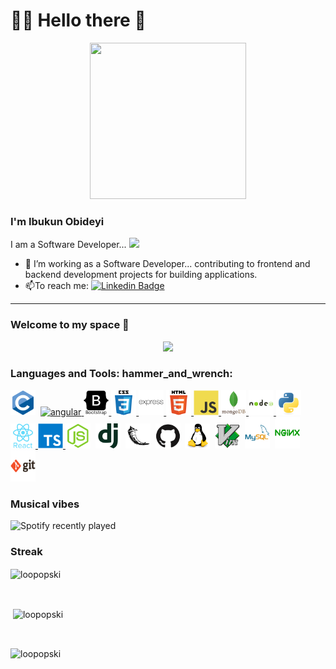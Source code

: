 # :man_technologist: Hello there 👋
<div align="center">
  <img src="https://media.giphy.com/media/dWesBcTLavkZuG35MI/giphy.gif" width="250px" height="250px"/>
</div>

### I'm Ibukun Obideyi
I am a Software Developer... <img src="https://media.giphy.com/media/WUlplcMpOCEmTGBtBW/giphy.gif" width="30">
- :telescope: I’m working as a Software Developer... contributing to frontend and backend development projects for building applications.
- :mailbox:To reach me: [![Linkedin Badge](https://img.shields.io/badge/-loopopski-blue?style=flat&logo=Linkedin&logoColor=white)](https://www.linkedin.com/in/ibukun-obideyi-b06044135/)
---

### Welcome to my space 🌌

<div id="header" align="center">
 <img src="https://media.giphy.com/media/M9gbBd9nbDrOTu1Mqx/giphy.gif" width="100px"/>
</div>

<h3 align="left">Languages and Tools: hammer_and_wrench:</h3>
<p align="left"> <img src="https://github.com/devicons/devicon/blob/master/icons/c/c-original.svg" title="C" alt="C" width="40" height="40"/>&nbsp; <a href="https://angular.io" target="_blank" rel="noreferrer"> <img src="https://angular.io/assets/images/logos/angular/angular.svg" alt="angular" width="40" height="40"/> </a> <a href="https://getbootstrap.com" target="_blank" rel="noreferrer"> <img src="https://raw.githubusercontent.com/devicons/devicon/master/icons/bootstrap/bootstrap-plain-wordmark.svg" alt="bootstrap" width="40" height="40"/> </a> <a href="https://www.w3schools.com/css/" target="_blank" rel="noreferrer"> <img src="https://raw.githubusercontent.com/devicons/devicon/master/icons/css3/css3-original-wordmark.svg" alt="css3" width="40" height="40"/> </a> <a href="https://expressjs.com" target="_blank" rel="noreferrer"> <img src="https://raw.githubusercontent.com/devicons/devicon/master/icons/express/express-original-wordmark.svg" alt="express" width="40" height="40"/> </a> <a href="https://www.w3.org/html/" target="_blank" rel="noreferrer"> <img src="https://raw.githubusercontent.com/devicons/devicon/master/icons/html5/html5-original-wordmark.svg" alt="html5" width="40" height="40"/> </a> <a href="https://developer.mozilla.org/en-US/docs/Web/JavaScript" target="_blank" rel="noreferrer"> <img src="https://raw.githubusercontent.com/devicons/devicon/master/icons/javascript/javascript-original.svg" alt="javascript" width="40" height="40"/> </a> <a href="https://www.mongodb.com/" target="_blank" rel="noreferrer"> <img src="https://raw.githubusercontent.com/devicons/devicon/master/icons/mongodb/mongodb-original-wordmark.svg" alt="mongodb" width="40" height="40"/> </a> <a href="https://nodejs.org" target="_blank" rel="noreferrer"> <img src="https://raw.githubusercontent.com/devicons/devicon/master/icons/nodejs/nodejs-original-wordmark.svg" alt="nodejs" width="40" height="40"/> </a> <a href="https://www.python.org" target="_blank" rel="noreferrer"> <img src="https://raw.githubusercontent.com/devicons/devicon/master/icons/python/python-original.svg" alt="python" width="40" height="40"/> </a> <a href="https://reactjs.org/" target="_blank" rel="noreferrer"> <img src="https://raw.githubusercontent.com/devicons/devicon/master/icons/react/react-original-wordmark.svg" alt="react" width="40" height="40"/> </a> <a href="https://www.typescriptlang.org/" target="_blank" rel="noreferrer"> <img src="https://raw.githubusercontent.com/devicons/devicon/master/icons/typescript/typescript-original.svg" alt="typescript" width="40" height="40"/> </a> <img src="https://github.com/devicons/devicon/blob/master/icons/nodejs/nodejs-original.svg" title="NodeJS" alt="NodeJS" width="40" height="40"/>&nbsp; <img src="https://github.com/devicons/devicon/blob/master/icons/django/django-plain.svg" title="django" alt="django" width="40" height="40"/>&nbsp; <img src="https://github.com/devicons/devicon/blob/master/icons/flask/flask-original.svg" title="flask" alt="flask" width="40" height="40"/>&nbsp; <img src="https://github.com/devicons/devicon/blob/master/icons/github/github-original.svg" title="github" alt="github" width="40" height="40"/>&nbsp; <img src="https://github.com/devicons/devicon/blob/master/icons/linux/linux-original.svg" title="Linux" alt="Linux" width="40" height="40"/>&nbsp; <img src="https://github.com/devicons/devicon/blob/master/icons/vim/vim-original.svg" title="vim" alt="vim" width="40" height="40"/>&nbsp; <img src="https://github.com/devicons/devicon/blob/master/icons/mysql/mysql-original-wordmark.svg" title="MySQL"  alt="MySQL" width="40" height="50"/>&nbsp; <img src="https://github.com/devicons/devicon/blob/master/icons/nginx/nginx-original.svg" title="nginx" alt="nginx" width="40" height="50"/>&nbsp; <img src="https://github.com/devicons/devicon/blob/master/icons/git/git-original-wordmark.svg" title="Git" **alt="Git" width="40" height="50"/></p>


### Musical vibes

![Spotify recently played](https://spotify-recently-played-readme.vercel.app/api?user=jnmtkgm9g3byjiiftxmv9hfe6&unique={true|1|on|yes})

### Streak
<p><img align="center" src="https://github-readme-stats.vercel.app/api/top-langs?username=loopopski&show_icons=true&locale=en&layout=compact&theme=dark" alt="loopopski" /></p>

<br/>

<p>&nbsp;<img align="center" src="https://github-readme-stats.vercel.app/api?username=loopopski&show_icons=true&locale=en&theme=dark" alt="loopopski" /></p>

<br/>

<p><img align="center" src="https://github-readme-streak-stats.herokuapp.com/?user=loopopski&theme=dark" alt="loopopski" /></p>

<!--
**loopopski/loopopski** is a ✨ _special_ ✨ repository because its `README.md` (this file) appears on your GitHub profile.

Here are some ideas to get you started:

- 🔭 I’m currently working on ... I'm working on various open source apps interface and user experience projects at HOLBERTON/ALX
- 🌱 I’m currently learning ...
- 👯 I’m looking to collaborate on any open source project
- 🤔 I’m looking for help with ...
- 💬 Ask me about ...
- 📫 How to reach me: ...
- 😄 Pronouns: ...
- ⚡ Fun fact: ...
-->
